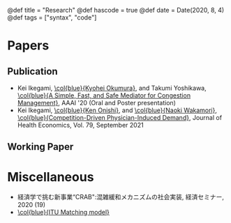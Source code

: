 @def title = "Research"
@def hascode = true
@def date = Date(2020, 8, 4)
@def tags = ["syntax", "code"]

# Papers

## Publication
- Kei Ikegami, [\col{blue}{Kyohei Okumura}](https://sites.google.com/view/kyoheiokumura/), and Takumi Yoshikawa, [\col{blue}{A Simple, Fast, and Safe Mediator for Congestion Management}](/assets/papers/CRAB_AAAI.pdf), AAAI '20 (Oral and Poster presentation)
- Kei Ikegami, [\col{blue}{Ken Onishi}](https://sites.google.com/site/kenonishiecon/), and [\col{blue}{Naoki Wakamori}](https://sites.google.com/site/nwakamori/home), [\col{blue}{Competition-Driven Physician-Induced Demand}](https://www.sciencedirect.com/science/article/pii/S0167629621000734?via%3Dihub), Journal of Health Economics, Vol. 79, September 2021

## Working Paper

# Miscellaneous
- 経済学で挑む新事業“CRAB":混雑緩和メカニズムの社会実装, 経済セミナー, 2020 (19)
- [\col{blue}{ITU Matching model}](/assets/papers/ITUMatching.pdf)
